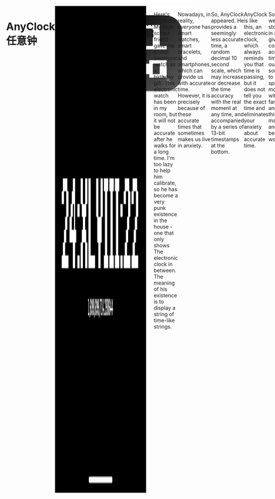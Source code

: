 <img height="256" src="AnyClock/Assets.xcassets/AppIcon.appiconset/icon_512x512@2x@2x.png" alt="AnyClock Logo" align="right"/>
<div style="display: flex; justify-content: space-between; flex:8">
<h1 align="left">AnyClock 任意钟</h1>

<img src="snapshots/snapshot.png">

## 介绍

Here's the thing. My high school friend gave me a cool electronic watch as a birthday gift. This electronic watch has
been in my room, but it will not be accurate after he walks for a long time. I'm too lazy to help him calibrate, so he
has become a very punk existence in the house - one that only shows The electronic clock in between. The meaning of his
existence is to display a string of time-like strings.

Nowadays, in reality, everyone has smart watches, smart bracelets, and smartphones, which can provide us with accurate
time. However, it is precisely because of these accurate times that sometimes makes us live in anxiety.

So, AnyClock appeared. He provides a seemingly less accurate time, a random decimal 10 second scale, which may increase
or decrease the time accuracy with the real moment at any time, and accompanied by a series of 13-bit timestamps at the
bottom.

AnyClock is like this, an electronic clock, which always reminds you that time is passing, but it does not tell you the
exact time and eliminates your anxiety about accurate time.

Sometimes, we should stop living in a hurry, give up the concept of accurate time, give ourselves some time to breathe,
spend more time with our families, and see this magical and beautiful world.

---

事情是这样的，之前高中朋友送了我一个炫酷的电子表当生日礼物，这个电子表一直放在我的屋子里面，但是他的走时时间久了之后会不准，我已经懒得帮他校准，于是他就成了屋子里面一个非常朋克的存在——一个仅仅显示时间的电子钟。他存在意义是显示一串时间一样的字符串。

如今现实中大家都有智能手表、智能手环、智能手机，这些设备都可以给我们提供准确的时间。但是，正是因为有这些准确的时间，有时候会让我们生活在焦虑之中。

于是，AnyClock就出现了。他提供了一个看起来不那么准确的时间，随机进制的十分秒刻度，可能随时会与现实时刻增加或减少的时间精度，以及伴随着底部一串13位时间戳。

AnyClock就是这样，一个电子时钟，他时刻提醒着你时间在流逝，但又不会告诉你准确的时间，杜绝你对准确时间的焦虑情绪。

有时候，我们是应该停下急促的生活脚步，放弃准确的时间概念，给自己一些喘息的时间，多陪陪自己的家人，多看看这个神奇而又美丽的世界。

## LICENSE

MIT
